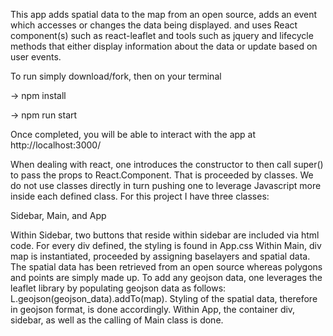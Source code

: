 This app adds spatial data to the map from an open source, adds an event which accesses or changes the data being displayed.
and uses React component(s) such as react-leaflet and tools such as jquery and lifecycle methods that either display information about the data or update based on user events.

To run simply download/fork, then on your terminal

-> npm install

-> npm run start

Once completed, you will be able to interact with the app at http://localhost:3000/ 

When dealing with react, one introduces the constructor to then call super() to pass the props to React.Component.
That is proceeded by classes. We do not use classes directly in turn pushing one to leverage Javascript more inside each defined class. For this project I have three classes:

Sidebar, Main, and App 

Within Sidebar, two buttons that reside within sidebar are included via html code. For every div defined, the styling is found in App.css
Within Main, div map is instantiated, proceeded by assigning baselayers and spatial data. The spatial data has been retrieved from an open source whereas polygons and points are simply made up. To add any geojson data, one leverages the leaflet library by populating geojson data as follows: L.geojson(geojson_data).addTo(map). Styling of the spatial data, therefore in geojson format, is done accordingly.
Within App, the container div, sidebar, as well as the calling of Main class is done. 
